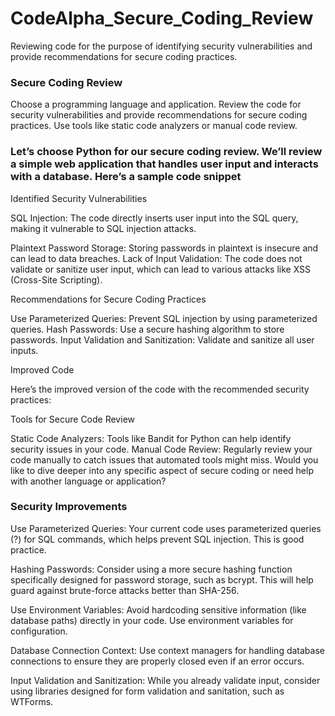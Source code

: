# CodeAlpha_Secure_Coding_Review
Reviewing code for the purpose of identifying security vulnerabilities and provide recommendations for secure coding practices.

### Secure Coding Review
Choose a programming language and application.
Review the code for security vulnerabilities and
provide recommendations for secure coding practices.
Use tools like static code analyzers or manual code
review.

### Let’s choose Python for our secure coding review. We’ll review a simple web application that handles user input and interacts with a database. Here’s a sample code snippet

Identified Security Vulnerabilities

SQL Injection: The code directly inserts user input into the SQL query, making it vulnerable to SQL injection attacks.

Plaintext Password Storage: Storing passwords in plaintext is insecure and can lead to data breaches.
Lack of Input Validation: The code does not validate or sanitize user input, which can lead to various attacks like XSS (Cross-Site Scripting).

Recommendations for Secure Coding Practices

Use Parameterized Queries: Prevent SQL injection by using parameterized queries.
Hash Passwords: Use a secure hashing algorithm to store passwords.
Input Validation and Sanitization: Validate and sanitize all user inputs.

Improved Code

Here’s the improved version of the code with the recommended security practices:

Tools for Secure Code Review

Static Code Analyzers: Tools like Bandit for Python can help identify security issues in your code.
Manual Code Review: Regularly review your code manually to catch issues that automated tools might miss.
Would you like to dive deeper into any specific aspect of secure coding or need help with another language or application?

### Security Improvements
Use Parameterized Queries: Your current code uses parameterized queries (?) for SQL commands, which helps prevent SQL injection. This is good practice.

Hashing Passwords: Consider using a more secure hashing function specifically designed for password storage, such as bcrypt. This will help guard against brute-force attacks better than SHA-256.

Use Environment Variables: Avoid hardcoding sensitive information (like database paths) directly in your code. Use environment variables for configuration.

Database Connection Context: Use context managers for handling database connections to ensure they are properly closed even if an error occurs.

Input Validation and Sanitization: While you already validate input, consider using libraries designed for form validation and sanitation, such as WTForms.
